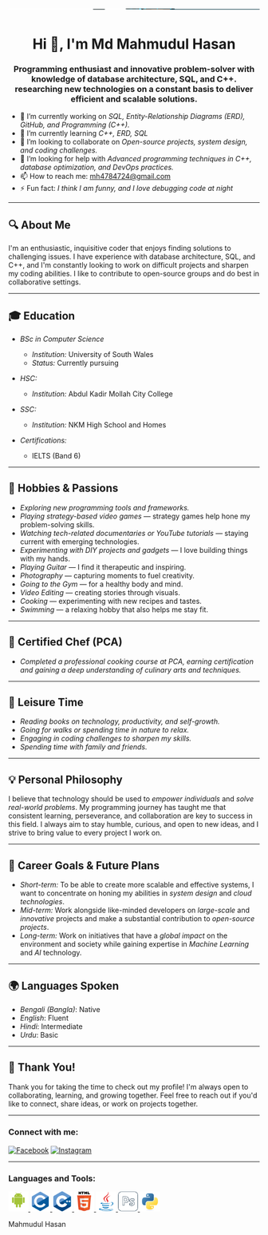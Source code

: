 <header style ="width: 100%; height : 10px;">
<img src= "me.gif" style="width:100%; height:20%;"/>
</header>

<h1 align="center">Hi 👋, I'm Md Mahmudul Hasan</h1>
<h3 align="center">Programming enthusiast and innovative problem-solver with knowledge of database architecture, SQL, and C++. researching new technologies on a constant basis to deliver efficient and scalable solutions.</h3>

- 🔭 I’m currently working on *SQL, Entity-Relationship Diagrams (ERD), GitHub, and Programming (C++).*
- 🌱 I’m currently learning *C++, ERD, SQL*
- 👯 I’m looking to collaborate on *Open-source projects, system design, and coding challenges.*
- 🤝 I’m looking for help with *Advanced programming techniques in C++, database optimization, and DevOps practices.*
- 📫 How to reach me: [mh4784724@gmail.com](mailto:mh4784724@gmail.com)
- ⚡ Fun fact: *I think I am funny, and I love debugging code at night*
---

## 🔍 About Me

I'm an enthusiastic, inquisitive coder that enjoys finding solutions to challenging issues. I have experience with database architecture, SQL, and C++, and I'm constantly looking to work on difficult projects and sharpen my coding abilities. I like to contribute to open-source groups and do best in collaborative settings.

---

## 🎓 Education

- *BSc in Computer Science*  
  - *Institution:* University of South Wales  
  - *Status:* Currently pursuing  

- *HSC:*  
  - *Institution:* Abdul Kadir Mollah City College  

- *SSC:*  
  - *Institution:* NKM High School and Homes  

- *Certifications:*  
  - IELTS (Band 6)
---
## 🌟 Hobbies & Passions

- *Exploring new programming tools and frameworks.*  
- *Playing strategy-based video games* — strategy games help hone my problem-solving skills.  
- *Watching tech-related documentaries or YouTube tutorials* — staying current with emerging technologies.  
- *Experimenting with DIY projects and gadgets* — I love building things with my hands.  
- *Playing Guitar* — I find it therapeutic and inspiring.  
- *Photography* — capturing moments to fuel creativity.  
- *Going to the Gym* — for a healthy body and mind.  
- *Video Editing* — creating stories through visuals.  
- *Cooking* — experimenting with new recipes and tastes.  
- *Swimming* — a relaxing hobby that also helps me stay fit.

---

## 🍳 Certified Chef (PCA)

- *Completed a professional cooking course at PCA, earning certification and gaining a deep understanding of culinary arts and techniques.*

---

## 🎉 Leisure Time

- *Reading books on technology, productivity, and self-growth.*  
- *Going for walks or spending time in nature to relax.*  
- *Engaging in coding challenges to sharpen my skills.*  
- *Spending time with family and friends.*  

---
## 💡 Personal Philosophy

I believe that technology should be used to *empower individuals* and *solve real-world problems*. My programming journey has taught me that consistent learning, perseverance, and collaboration are key to success in this field. I always aim to stay humble, curious, and open to new ideas, and I strive to bring value to every project I work on.

---

## 🎯 Career Goals & Future Plans

- *Short-term:* To be able to create more scalable and effective systems, I want to concentrate on honing my abilities in *system design* and *cloud technologies*.
- *Mid-term:* Work alongside like-minded developers on *large-scale* and *innovative* projects and make a substantial contribution to *open-source projects*.
- *Long-term:* Work on initiatives that have a *global impact* on the environment and society while gaining expertise in *Machine Learning* and *AI* technology.

---

## 🌍 Languages Spoken

- *Bengali (Bangla)*: Native
- *English*: Fluent
- *Hindi*: Intermediate
- *Urdu*: Basic

 ---

## 🙏 Thank You!

Thank you for taking the time to check out my profile! I'm always open to collaborating, learning, and growing together. Feel free to reach out if you'd like to connect, share ideas, or work on projects together.

---

<h3 align="left">Connect with me:</h3>
<p align="left">
  <a href="https://www.facebook.com/mahmudul.nizum?mibextid=zbwkwl" target="blank"><img align="center" src="https://raw.githubusercontent.com/rahuldkjain/github-profile-readme-generator/master/src/images/icons/Social/facebook.svg" alt="Facebook" height="30" width="40" /></a>
  <a href="https://www.instagram.com/mahmudul.nizum/profilecard/?igsh=mmdlndz4dnnpmhjl" target="blank"><img align="center" src="https://raw.githubusercontent.com/rahuldkjain/github-profile-readme-generator/master/src/images/icons/Social/instagram.svg" alt="Instagram" height="30" width="40" /></a>
</p>

---

<h3 align="left">Languages and Tools:</h3>
<p align="left"> 
  <a href="https://developer.android.com" target="_blank" rel="noreferrer"> <img src="https://raw.githubusercontent.com/devicons/devicon/master/icons/android/android-original-wordmark.svg" alt="android" width="40" height="40"/> </a> 
  <a href="https://www.cprogramming.com/" target="_blank" rel="noreferrer"> <img src="https://raw.githubusercontent.com/devicons/devicon/master/icons/c/c-original.svg" alt="c" width="40" height="40"/> </a> 
  <a href="https://www.w3schools.com/cpp/" target="_blank" rel="noreferrer"> <img src="https://raw.githubusercontent.com/devicons/devicon/master/icons/cplusplus/cplusplus-original.svg" alt="cplusplus" width="40" height="40"/> </a> 
  <a href="https://www.w3.org/html/" target="_blank" rel="noreferrer"> <img src="https://raw.githubusercontent.com/devicons/devicon/master/icons/html5/html5-original-wordmark.svg" alt="html5" width="40" height="40"/> </a> 
  <a href="https://www.java.com" target="_blank" rel="noreferrer"> <img src="https://raw.githubusercontent.com/devicons/devicon/master/icons/java/java-original.svg" alt="java" width="40" height="40"/> </a> 
  <a href="https://www.photoshop.com/en" target="_blank" rel="noreferrer"> <img src="https://raw.githubusercontent.com/devicons/devicon/master/icons/photoshop/photoshop-line.svg" alt="photoshop" width="40" height="40"/> </a> 
  <a href="https://www.python.org" target="_blank" rel="noreferrer"> <img src="https://raw.githubusercontent.com/devicons/devicon/master/icons/python/python-original.svg" alt="python" width="40" height="40"/> </a> 
</p>

Mahmudul Hasan
